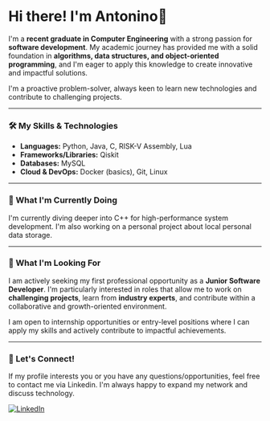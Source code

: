 # Hi there! I'm Antonino👋

I'm a **recent graduate in Computer Engineering** with a strong passion for **software development**. My academic journey has provided me with a solid foundation in **algorithms, data structures, and object-oriented programming**, and I'm eager to apply this knowledge to create innovative and impactful solutions.

I'm a proactive problem-solver, always keen to learn new technologies and contribute to challenging projects.

---

### 🛠️ My Skills & Technologies

* **Languages:** Python, Java, C, RISK-V Assembly, Lua
* **Frameworks/Libraries:** Qiskit
* **Databases:**  MySQL
* **Cloud & DevOps:** Docker (basics), Git, Linux 

---

### 🌱 What I'm Currently Doing

I'm currently diving deeper into C++ for high-performance system development. I'm also working on a personal project about local personal data storage.

---

### 🚀 What I'm Looking For

I am actively seeking my first professional opportunity as a **Junior Software Developer**. I'm particularly interested in roles that allow me to work on **challenging projects**, learn from **industry experts**, and contribute within a collaborative and growth-oriented environment.

I am open to internship opportunities or entry-level positions where I can apply my skills and actively contribute to impactful achievements.

---

### 🤝 Let's Connect!

If my profile interests you or you have any questions/opportunities, feel free to contact me via Linkedin. I'm always happy to expand my network and discuss technology.

[![LinkedIn](https://img.shields.io/badge/LinkedIn-0077B5?style=for-the-badge&logo=linkedin&logoColor=white)](https://www.linkedin.com/in/antonino-iemmolo-511705268) 
